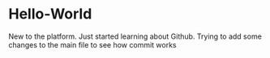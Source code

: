 # Hello-World
New to the platform. Just started learning about Github.
Trying to add some changes to the main file to see how commit works
